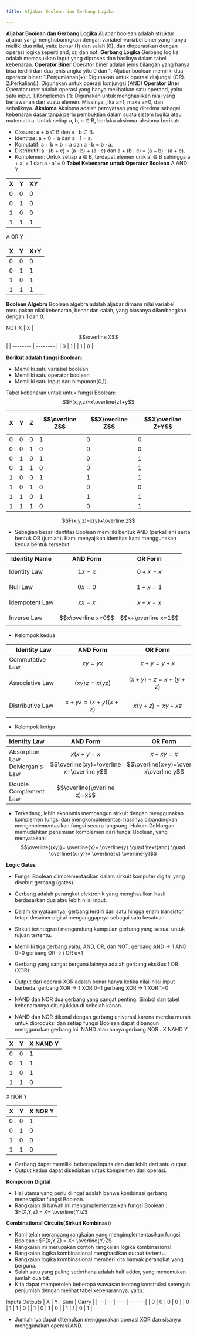 ```yaml
---
title: Aljabar Boolean dan Gerbang Logika

---
```


 **Aljabar Boolean dan Gerbang Logika**
Aljabar boolean adalah struktur aljabar yang menghubunngkan dengan variabel-variabel biner yang hanya meiliki dua nilai, yaitu benar (1) dan salah (0), dan dioperasikan dengan operasi logika seperti and, or, dan not.
**Gerbang Logika**
Gerbang logika adalah memasukkan input yang diproses dan hasilnya dalam tabel kebenaran.
**Operator Biner**
Operator biner adalah jenis bilangan yang hanya bisa terdiri dari dua jenis angka yitu 0 dan 1. Aljabar boolean memiliki dua operator biner:
1.Penjumlahan(+): Digunakan untuk operasi disjungsi (OR).
2.Perkalian(.): Digunakan untuk operasi konjungsi (AND)
**Operator Uner**
Operator uner adalah operasi yang hanya melibatkan satu operand, yaitu satu input.
1.Komplemen ('): Digunakan untuk menghasilkan nilai yang berlawanan dari suatu elemen. Misalnya, jika a=1, maka a=0, dan sebaliknya.
**Aksioma**
Aksioma adalah pernyataan yang diterima sebagai kebenaran dasar tanpa perlu pembuktian dalam suatu sistem logika atau matematika.
Untuk setiap a, b, c ∈ B, berlaku aksioma-aksioma berikut:
* Closure: a + b ∈ B dan a ⋅ b ∈ B.
* Identitas: a + 0 = a dan a ⋅ 1 = a.
* Komutatif: a + b = b + a dan a ⋅ b = b ⋅ a.
* Distributif: a ⋅ (b + c) = (a ⋅ b) + (a ⋅ c) dan a + (b ⋅ c) = (a + b) ⋅ (a + c).
* Komplemen: Untuk setiap a ∈ B, terdapat elemen unik a’ ∈ B sehingga a + a’ = 1 dan a ⋅ a’ = 0
**Tabel Kebenaran untuk Operator Boolean**
A AND Y

| X | Y | XY |
|---|---|----|
| 0 | 0 | 0  |
| 0 | 1 | 0  |
| 1 | 0 | 0  |
| 1 | 1 | 1  |

A OR Y

| X | Y | X+Y |
|---|---|-----|
| 0 | 0 | 0   |
| 0 | 1 | 1   |
| 1 | 0 | 1   |
| 1 | 1 | 1   |

**Boolean Algebra**
Boolean algebra adalah aljabar dimana nilai variabel merupakan nilai kebenaran, benar dan salah, yang biasanya dilambangkan dengan 1 dan 0.

NOT X
| X | $$\overline X$$ |
| -------- | -------- | 
| 0        | 1        | 
| 1        | 0        |

**Berikut adalah fungsi Boolean:**
* Memiliki satu variabel boolean
* Memiliki satu operator boolean
* Memiliki satu input dari himpunan{0,1}.

Tabel kebenaran untuk untuk fungsi Boolean:
 $$F(x,y,z)=x\overline{z}+y$$

| X | Y | Z | $$\overline Z$$| $$X\overline Z$$| $$X\overline Z+Y$$ |
| ----- | -------| -------| ---  |---|---|
| 0 | 0 | 0 | 1 | 0 | 0 |    
| 0 | 0 | 1 | 0 | 0 | 0 |
| 0 | 1 | 0 | 1 | 0 | 1 |
| 0 | 1 | 1 | 0 | 0 | 1 |
| 1 | 0 | 0 | 1 | 1 | 1 |
| 1 | 0 | 1 | 0 | 0 | 0 |
| 1 | 1 | 0 | 1 | 1 | 1 |
| 1 | 1 | 1 | 0 | 0 | 1 |

 $$F(x,y,z)=x{y}+\overline z$$
 
* Sebagian besar identitas Boolean memiliki bentuk AND (perkallian) serta bentuk OR (jumlah). Kami menyajikan identitas kami menggunakan kedua bentuk tersebut. 

| Identity Name | AND Form | OR Form |
| -------- | -------- | ------- |
| Identity Law | $$1x=x$$ | $$0+x=x$$ |   
| Null Law | $$0x=0$$ | $$1+x=1$$ |
| Idempotent Law | $$xx=x$$ | $$x+x=x$$ |
| Inverse Law | $$x\overline x=0$$ | $$x+\overline x=1$$

* Kelompok kedua

| Identity Law | AND Form | OR Form |
| -------- | -------- | -------- |
| Commutative Law | $$xy = yx$$ | $$x+y=y+x$$|
| Associative Law | $$(xy)z=x(yz)$$ |$$(x+y)+z=x+(y+z)$$|
| Distributive Law | $$x+yz=(x+y)(x+z)$$|$$x(y+z)=xy+xz$$|

* Kelompok ketiga 

| Identity Law | AND Form | OR Form |
| -------- | -------- | -------- |
| Absorption Law DeMorgan's Law | $$x(x+y=x$$ $$\overline(xy)=\overline x+\overline y$$|$$x+xy=x$$ $$\overline(x+y)=\overline x\overline y$$ | 
| Double Complement Law | $$\overline(\overline x)=x$$ |
 
* Terkadang, lebih ekonomis membangun sirkuit dengan menggunakan komplemen fungsi dan mengkomplementasi hasilnya dibandingkan mengimplementasikan fungsi secara langsung. Hukum DeMorgan memudahkan penemuan komplemen dari fungsi Boolean, yang menyatakan: 
$$\overline{(xy)}= \overline{x}+ \overline{y} \quad \text{and} \quad \overline{(x+y)}= \overline{x} \overline{y}$$ 

**Logic Gates**
* Fungsi Boolean diimplementasikan dalam sirkuit komputer digital yang disebut gerbang (gates).  
* Gerbang adalah perangkat elektronik yang menghasilkan hasil berdasarkan dua atau lebih nilai input.  
* Dalam kenyataannya, gerbang terdiri dari satu hingga enam transistor, tetapi desainer digital menganggapnya sebagai satu kesatuan.  
* Sirkuit terintegrasi mengandung kumpulan gerbang yang sesuai untuk tujuan tertentu.
* Memiliki tiga gerbang yaitu, AND, OR, dan NOT.
gerbang AND ->  1 AND 0=0
gerbang OR  -> i OR o=1
* Gerbang yang sangat berguna lainnya adalah gerbang eksklusif OR (XOR).  
* Output dari operasi XOR adalah benar hanya ketika nilai-nilai input berbeda.
gerbang XOR  -> 1 XOR 0=1
gerbang XOR  -> 1 XOR 1=0
* NAND dan NOR dua gerbang yang sangat penting. Simbol dan tabel kebenarannya ditunjukkan di sebelah kanan. 

* NAND dan NOR dikenal dengan gerbang universal  karena mereka murah untuk diproduksi dan setiap fungsi Boolean dapat dibangun menggunakan gerbang ini. NAND atau hanya gerbang NOR . 
X NAND Y

| X | Y | X NAND Y |
|---|---| -------- |
| 0 | 0 | 1        |
| 0 | 1 | 1        |
| 1 | 0 | 1        |
|1  | 1 | 0        | 

X NOR Y

| X | Y | X NOR Y|
|---|---|--------|
| 0 | 0 | 1      |
| 0 | 1 | 0      |
| 1 | 0 | 0      |
| 1 | 1 | 0      |

* Gerbang dapat memiliki beberapa  inputs dan dan lebih dari satu output.
* Output kedua dapat disediakan untuk komplemen dari operasi.

**Komponen Digital**
* Hal utama yang perlu diingat adalah bahwa kombinasi gerbang menerapkan fungsi Boolean.
* Rangkaian di bawah ini mengimplementasikan fungsi Boolean :
$F(X,Y,Z) = X+ \overline{Y}Z$

**Combinational Circuits(Sirkuit Kombinasi)**
* Kami telah merancang rangkaian yang mengimplementasikan fungsi Boolean :
$F(X,Y,Z) = X+ \overline{Y}Z$
* Rangkaian ini merupakan contoh rangkaian logika kombinasional.
* Rangkaian logika kombinasional menghasilkan output tertentu.
* Rangkaian logika kombinasional memberi kita banyak perangkat yang berguna.
* Salah satu yang paling sederhana adalah half adder, yang menemukan jumlah dua bit.
* Kita dapat memperoleh beberapa wawasan tentang konstruksi setengah penjumlah dengan melihat tabel kebenarannya, yaitu:

Inputs  Outputs
| X | Y | Sum | Carry |
|---|---|-----|-------|
| 0 | 0 | 0   | 0     |
| 0 | 1 | 1   | 0     |
| 1 | 0 | 1   | 0     |
| 1 | 1 | 0   | 1     |

* Jumlahnya dapat ditemukan menggunakan operasi XOR dan sisanya menggunakan operasi AND.
 







